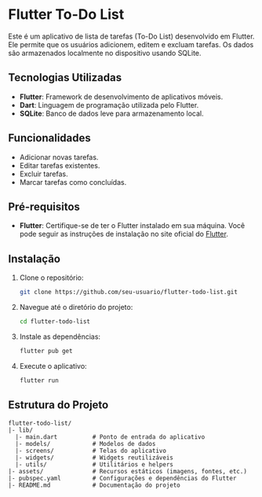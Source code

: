 # Flutter To-Do List

Este é um aplicativo de lista de tarefas (To-Do List) desenvolvido em Flutter. Ele permite que os usuários adicionem, editem e excluam tarefas. Os dados são armazenados localmente no dispositivo usando SQLite.

## Tecnologias Utilizadas

- **Flutter**: Framework de desenvolvimento de aplicativos móveis.
- **Dart**: Linguagem de programação utilizada pelo Flutter.
- **SQLite**: Banco de dados leve para armazenamento local.

## Funcionalidades

- Adicionar novas tarefas.
- Editar tarefas existentes.
- Excluir tarefas.
- Marcar tarefas como concluídas.

## Pré-requisitos

- **Flutter**: Certifique-se de ter o Flutter instalado em sua máquina. Você pode seguir as instruções de instalação no site oficial do [Flutter](https://flutter.dev/docs/get-started/install).

## Instalação

1. Clone o repositório:

    ```sh
    git clone https://github.com/seu-usuario/flutter-todo-list.git
    ```

2. Navegue até o diretório do projeto:

    ```sh
    cd flutter-todo-list
    ```

3. Instale as dependências:

    ```sh
    flutter pub get
    ```

4. Execute o aplicativo:

    ```sh
    flutter run
    ```

## Estrutura do Projeto

```plaintext
flutter-todo-list/
|- lib/
  |- main.dart          # Ponto de entrada do aplicativo
  |- models/            # Modelos de dados
  |- screens/           # Telas do aplicativo
  |- widgets/           # Widgets reutilizáveis
  |- utils/             # Utilitários e helpers
|- assets/              # Recursos estáticos (imagens, fontes, etc.)
|- pubspec.yaml         # Configurações e dependências do Flutter
|- README.md            # Documentação do projeto
